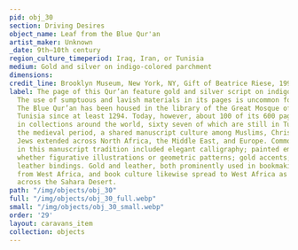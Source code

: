 ```yaml
---
pid: obj_30
section: Driving Desires
object_name: Leaf from the Blue Qur'an
artist_maker: Unknown
_date: 9th–10th century
region_culture_timeperiod: Iraq, Iran, or Tunisia
medium: Gold and silver on indigo-colored parchment
dimensions: 
credit_line: Brooklyn Museum, New York, NY, Gift of Beatrice Riese, 1995.51.a-b
label: The page of this Qur’an feature gold and silver script on indigo-colored parchment.
  The use of sumptuous and lavish materials in its pages is uncommon for Arabic manuscripts.
  The Blue Qur’an has been housed in the library of the Great Mosque of Kairouan in
  Tunisia since at least 1294. Today, however, about 100 of its 600 pages are kept
  in collections around the world, sixty seven of which are still in Tunisia. During
  the medieval period, a shared manuscript culture among Muslims, Christians, and
  Jews extended across North Africa, the Middle East, and Europe. Common elements
  in this manuscript tradition included elegant calligraphy; painted embellishments,
  whether figurative illustrations or geometric patterns; gold accents; and decorative
  leather bindings. Gold and leather, both prominently used in bookmaking, were imported
  from West Africa, and book culture likewise spread to West Africa as Islam spread
  across the Sahara Desert.
path: "/img/objects/obj_30"
full: "/img/objects/obj_30_full.webp"
small: "/img/objects/obj_30_small.webp"
order: '29'
layout: caravans_item
collection: objects
---
```

